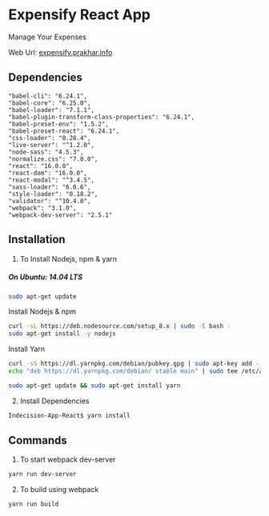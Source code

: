 # Expensify React App
Manage Your Expenses

Web Url:  [expensify.prakhar.info](#)

## Dependencies

    "babel-cli": "6.24.1",
    "babel-core": "6.25.0",
    "babel-loader": "7.1.1",
    "babel-plugin-transform-class-properties": "6.24.1",
    "babel-preset-env": "1.5.2",
    "babel-preset-react": "6.24.1",
    "css-loader": "0.28.4",
    "live-server": "^1.2.0",
    "node-sass": "4.5.3",
    "normalize.css": "7.0.0",
    "react": "16.0.0",
    "react-dom": "16.0.0",
    "react-modal": "^3.4.5",
    "sass-loader": "6.0.6",
    "style-loader": "0.18.2",
    "validator": "^10.4.0",
    "webpack": "3.1.0",
    "webpack-dev-server": "2.5.1"
    
## Installation
1. To Install Nodejs, npm & yarn
##### On Ubuntu: 14.04 LTS

```bash
sudo apt-get update
```
Install Nodejs & npm

```bash
curl -sL https://deb.nodesource.com/setup_8.x | sudo -E bash -
sudo apt-get install -y nodejs
```
Install Yarn
```bash
curl -sS https://dl.yarnpkg.com/debian/pubkey.gpg | sudo apt-key add -
echo "deb https://dl.yarnpkg.com/debian/ stable main" | sudo tee /etc/apt/sources.list.d/yarn.list

sudo apt-get update && sudo apt-get install yarn
```

2. Install Dependencies
```bash
Indecision-App-React$ yarn install
```

## Commands
1. To start webpack dev-server
```bash
yarn run dev-server
```
2. To build using webpack
```bash
yarn run build
```
		
